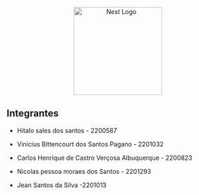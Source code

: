 <p align="center">
  <a href="http://nestjs.com/" target="blank"><img src="https://nestjs.com/img/logo-small.svg" width="200" alt="Nest Logo" /></a>
</p>

## Integrantes

- Hitalo sales dos santos - 2200587

- Vinícius Bittencourt dos Santos Pagano - 2201032

- Carlos Henrique de Castro Verçosa Albuquerque - 2200823

- Nicolas pessoa moraes dos Santos - 2201293

- Jean Santos da Silva
  -2201013
